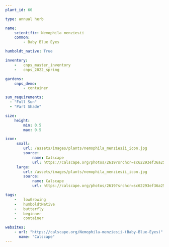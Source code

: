 ```yaml
---
plant_id: 60

type: annual herb

name: 
    scientific: Nemophila menziesii
    common: 
        - Baby Blue Eyes   

humboldt_native: True

inventory: 
    -   cnps_master_inventory
    -   cnps_2022_spring

gardens:
    cnps_demo:
        - container

sun_requirements:
  - "Full Sun"
  - "Part Shade"

size:
    height: 
        min: 0.5
        max: 0.5

icon: 
     small: 
        url: /assets/images/plants/nemophila_menziesii_icon.jpg 
        source: 
            name: Calscape
            url: https://calscape.org/photos/2619?srchcr=sc62293ef36a25e 
     large: 
        url: /assets/images/plants/nemophila_menziesii_icon.jpg 
        source: 
            name: Calscape
            url: https://calscape.org/photos/2619?srchcr=sc62293ef36a25e 

tags:  
    -   lowGrowing
    -   humboldtNative
    -   butterfly
    -   beginner
    -   container

websites: 
    - url: "https://calscape.org/Nemophila-menziesii-(Baby-Blue-Eyes)"
      name: "Calscape"
---
```

